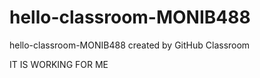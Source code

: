 # hello-classroom-MONIB488
hello-classroom-MONIB488 created by GitHub Classroom

IT IS WORKING FOR ME
